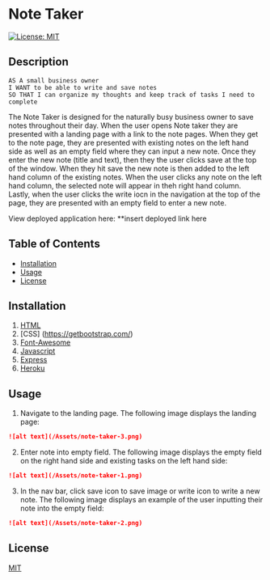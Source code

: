 # Note Taker
[![License: MIT](https://img.shields.io/badge/License-MIT-yellow.svg)](https://opensource.org/licenses/MIT)

## Description 

```
AS A small business owner
I WANT to be able to write and save notes
SO THAT I can organize my thoughts and keep track of tasks I need to complete
```

The Note Taker is designed for the naturally busy business owner to save notes throughout their day. When the user opens Note taker they are presented with a landing page with a link to the note pages. When they get to the note page, they are presented with existing notes on the left hand side as well as an empty field where they can input a new note. Once they enter the new note (title and text), then they the user clicks save at the top of the window. When they hit save the new note is then added to the left hand column of the existing notes. When the user clicks any note on the left hand column, the selected note will appear in theh right hand column. Lastly, when the user clicks the write iocn in the navigation at the top of the page, they are presented with an empty field to enter a new note. 

View deployed application here: 
**insert deployed link here 

## Table of Contents 

* [Installation](#installation)
* [Usage](#usage)
* [License](#license)

## Installation

1. [HTML](https://www.w3schools.com/html/)
2. [CSS] (https://getbootstrap.com/)
3. [Font-Awesome](https://fontawesome.com/)
4. [Javascript](https://www.javascript.com/)
5. [Express](https://www.npmjs.com/package/express)
6. [Heroku](https://signup.heroku.com/)

## Usage 

1. Navigate to the landing page. 
The following image displays the landing page: 
```md
![alt text](/Assets/note-taker-3.png)
```

2. Enter note into empty field. 
The following image displays the empty field on the right hand side and existing tasks on the left hand side: 
```md
![alt text](/Assets/note-taker-1.png)
```

3. In the nav bar, click save icon to save image or write icon to write a new note.
The following image displays an example of the user inputting their note into the empty field: 
```md
![alt text](/Assets/note-taker-2.png)
```

## License

[MIT](https://opensource.org/licenses/MIT)